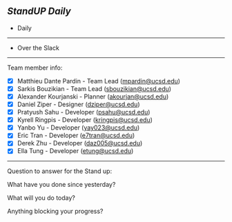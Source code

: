 
***StandUP Daily***
---
- Daily
---
- Over the Slack
---
Team member info:<br>
- [x] Matthieu Dante Pardin - Team Lead (mpardin@ucsd.edu)<br>
- [x] Sarkis Bouzikian - Team Lead (sbouzikian@ucsd.edu)<br>
- [x] Alexander Kourjanski - Planner (akourjan@ucsd.edu)<br>
- [x] Daniel Ziper - Designer (dziper@ucsd.edu)<br>
- [x] Pratyush Sahu - Developer (psahu@ucsd.edu)<br>
- [x] Kyrell Ringpis - Developer (kringpis@ucsd.edu)<br>
- [x] Yanbo Yu - Developer (yay023@ucsd.edu)<br>
- [x] Eric Tran - Developer (e7tran@ucsd.edu)<br>
- [x] Derek Zhu - Developer (daz005@ucsd.edu)<br>
- [x] Ella Tung - Developer (etung@ucsd.edu)
---
Question to answer for the Stand up:

What have you done since yesterday?

What will you do today?

Anything blocking your progress?
